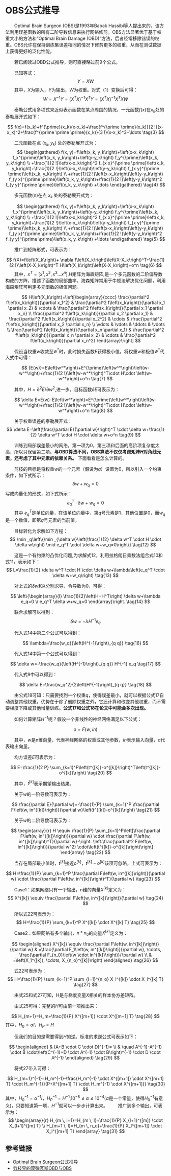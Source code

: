 # OBS公式推导

&emsp;&emsp;Optimal Brain Surgeon (OBS)是1993年Babak Hassibi等人提出来的，该方法利用误差函数的所有二阶导数信息来执行网络修剪。OBS方法显著优于基于权重大小的方法和“Optimal Brain Damage (OBD)”方法，后者经常移除错误的权重。OBS允许在保持训练集误差相同的情况下修剪更多的权重，从而在测试数据上获得更好的泛化性能。

&emsp;&emsp;若已阅读过OBD公式推导，则可直接略过前9个公式。

&emsp;&emsp;已知等式：
$$
Y=XW \tag{1}
$$
&emsp;&emsp;其中，$X$为输入，$Y$为输出，$W$为权重。对式（1）变换后可得：
$$
W=X^{-1}Y=\left(X^T X\right)^{-1} X^T Y=\left(X^T X\right)^{-1} X^T X W  \tag{2}
$$

&emsp;&emsp;泰勒公式用多项式来近似表示函数在某点周围的情况，一元函数$f(x)$在$x_k$处的泰勒展开式如下：

$$
f(x)=f(x_k)+f^{\prime}(x_k)(x-x_k)+\frac{f^{\prime \prime}(x_k)}{2 !}(x-x_k)^2+\frac{f^{\prime \prime \prime}(x_k)}{3 !}(x-x_k)^3+\ldots \tag{3}
$$

&emsp;&emsp;二元函数在点 $(x_k,y_k)$ 处的泰勒展开式为：
$$
\begin{gathered}
f(x, y)=f\left(x_k, y_k\right)+\left(x-x_k\right) f_x^{\prime}\left(x_k, y_k\right)+\left(y-y_k\right) f_y^{\prime}\left(x_k, y_k\right) \\
+\frac{1}{2 !}\left(x-x_k\right)^2 f_{x x}^{\prime \prime}\left(x_k, y_k\right)+\frac{1}{2 !}\left(x-x_k\right)\left(y-y_k\right) f_{x y}^{\prime \prime}\left(x_k, y_k\right) \\
+\frac{1}{2 !}\left(x-x_k\right)\left(y-y_k\right) f_{y x}^{\prime \prime}\left(x_k, y_k\right)+\frac{1}{2 !}\left(y-y_k\right)^2 f_{y y}^{\prime \prime}\left(x_k, y_k\right) +\ldots 
\end{gathered} \tag{4}
$$

&emsp;&emsp;多元函数(n)在点 $x_k$ 处的泰勒展开式为：

$$
\begin{gathered}
f(x, y)=f\left(x_k, y_k\right)+\left(x-x_k\right) f_x^{\prime}\left(x_k, y_k\right)+\left(y-y_k\right) f_y^{\prime}\left(x_k, y_k\right) \\
+\frac{1}{2 !}\left(x-x_k\right)^2 f_{x x}^{\prime \prime}\left(x_k, y_k\right)+\frac{1}{2 !}\left(x-x_k\right)\left(y-y_k\right) f_{x y}^{\prime \prime}\left(x_k, y_k\right) \\
+\frac{1}{2 !}\left(x-x_k\right)\left(y-y_k\right) f_{y x}^{\prime \prime}\left(x_k, y_k\right)+\frac{1}{2 !}\left(y-y_k\right)^2 f_{y y}^{\prime \prime}\left(x_k, y_k\right) +\ldots
\end{gathered} \tag{5}
$$

&emsp;&emsp;推广到矩阵形式，可表示为：

$$
f(X)=f\left(X_k\right)+ \nabla f\left(X_k\right)\left(X-X_k\right)^T+\frac{1}{2 !}\left(X-X_k\right)^T H\left(X_k\right)\left(X-X_k\right)+o^n \tag{6}
$$
&emsp;&emsp;其中，$x^T=[x^1, x^2, x^3 ... x^n]$,$H$矩阵为海森矩阵,是一个多元函数的二阶偏导数构成的方阵，描述了函数的局部曲率。海森矩阵常用于牛顿法解决优化问题，利用海森矩阵可判定多元函数的极值问题。

$$
H\left(X_k\right)=\left[\begin{array}{cccc}
\frac{\partial^2 f\left(x_k\right)}{\partial x_1^2} & \frac{\partial^2 f\left(x_k\right)}{\partial x_1 \partial x_2} & \cdots & \frac{\partial^2 f\left(x_k\right)}{\partial x_1 \partial x_n} \\
\frac{\partial^2 f\left(x_k\right)}{\partial x_2 \partial x_1} & \frac{\partial^2 f\left(x_k\right)}{\partial x_2^2} & \cdots & \frac{\partial^2 f\left(x_k\right)}{\partial x_2 \partial x_n} \\
\vdots & \vdots & \ddots & \vdots \\
\frac{\partial^2 f\left(x_k\right)}{\partial x_n \partial x_1} & \frac{\partial^2 f\left(x_k\right)}{\partial x_n \partial x_2} & \cdots & \frac{\partial^2 f\left(x_k\right)}{\partial x_n^2}
\end{array}\right] 
$$

&emsp;&emsp;假设当权重$w$收敛至$w^*$时，此时损失函数$E$获得极小值。将权重$w$和极值$w^*$代入式中可得：

$$
{E(w)}=E\left(w^*\right)+E^{\prime}\left(w^*\right)\left(w-w^*\right)+\frac{1}{2 !}\left(w-w^*\right)^T\cdot H\cdot \left(w-w^*\right)+o^n \tag{7}
$$

&emsp;&emsp;其中，$H=\partial^2 E / \partial w^2$,进一步，目标函数$\delta E$可表示为：

$$
\delta E=E(w)-E\left(w^*\right)=E^{\prime}\left(w^*\right)\left(w-w^*\right)+\frac{1}{2 !}\left(w-w^*\right)^T\cdot H\cdot \left(w-w^*\right)+o^n \tag{8}
$$


&emsp;&emsp;关于权重误差的泰勒展开式：
$$
\delta E=\left(\frac{\partial E}{\partial w}\right)^T \cdot \delta w+\frac{1}{2} \delta w^T \cdot H \cdot \delta w+o^n \tag{9}
$$

&emsp;&emsp;训练到局部误差最小的网络，第一项为0，第三项和后面的高阶项复杂度太高，所以只保留第二项。**与OBD算法不同，OBS算法不仅仅考虑矩阵$H$对角线元素，还考虑了其中元素的依赖关系。** 下面看看是怎么计算的。

&emsp;&emsp;剪枝的目标是将权重$w$的一个元素（假设为$q$）设置为0，所以引入一个约束条件，如下式所示：
$$
 \delta w+w_q=0 \tag{10}
$$
写成向量化的形式，如下式所示：
$$
e_q^T \cdot \delta w+w_q=0 \tag{11}
$$
&emsp;&emsp;其中 $e_q^T$是单位向量，在该单位向量中，第$q$号元素是1，其他位置是0，而$w_q$是一个数值，即第$q$号元素的当前值。

&emsp;&emsp;目标转化为求解如下方程：
$$
\min _q\left\{\min _{\delta w}\left(\frac{1}{2} \delta w^T \cdot H \cdot \delta w\right) \mid e_q^T \cdot \delta w+w_q=0\right\} \tag{12}
$$

&emsp;&emsp;这是一个有约束的凸优化问题,为求解式12，利用拉格朗日乘数法组合式10和式11，表示如下：
$$
L=\frac{1}{2} \delta w^T \cdot H \cdot \delta w+\lambda\left(e_q^T \cdot \delta w+w_q\right) \tag{13}
$$

&emsp;&emsp;对上式的$\delta w$和$\lambda$分别求导，令导数为0，可得：

$$
\left\{\begin{array}{l}
\frac{1}{2}\left(H+H^T\right) \delta w+\lambda e_q=0 \\
e_q^T \delta w+w_q=0
\end{array}\right. \tag{14}
$$

&emsp;&emsp;联合求解可以得到：
$$
\delta w=-\lambda H^{-1} e_q \tag{15}
$$

&emsp;&emsp;代入式14中第二个公式可以得到：

$$
\lambda=\frac{w_q}{\left(H^{-1}\right)_{q q}} \tag{16}
$$

&emsp;&emsp;代入式14中第一个公式可以得到：

$$
\delta w=-\frac{w_q}{\left(H^{-1}\right)_{q q}} H^{-1} e_q \tag{17}
$$

&emsp;&emsp;代入式9中可以得到：

$$
\delta E=\frac{w_q^2}{2\left(H^{-1}\right)_{q q}} \tag{18}
$$

&emsp;&emsp;由公式18可知：只需要找到一个权重$q$，使得误差最小，就可以根据公式17自动调整其他权重。优势在于除了删除权重之外，它还计算和改变其他权重，而不需要梯度下降或其他增量训练。**公式17和公式18在论文中可能会多次出现。**

&emsp;&emsp;如何计算矩阵${H}^{-1}$呢？假设一个非线性的神经网络满足以下公式：

$$
o=F(w, in ) \tag{19}
$$

&emsp;&emsp;其中，$w$是n维向量，代表神经网络的权重或其他参数，$in$表示输入向量，$o$代表输出向量。

&emsp;&emsp;均方误差$E$可表示为：

$$
E=\frac{1}{2 P} \sum_{k=1}^P\left(t^{[k]}-o^{[k]}\right)^T\left(t^{[k]}-o^{[k]}\right)  \tag{20}
$$

&emsp;&emsp;其中，$t^{[k]}$表示期望输出结果。

&emsp;&emsp;关于$w$的一阶导数可表示为：

$$
\frac{\partial E}{\partial w}=-\frac{1}{P} \sum_{k=1}^P \frac{\partial F\left(w, in^{[k]}\right)}{\partial w}\left(t^{[k]}-o^{[k]}\right) \tag{21}
$$

&emsp;&emsp;关于$w$的二阶导数可表示为：

$$
\begin{array}{r}
H \equiv \frac{1}{P} \sum_{k=1}^P\left[\frac{\partial F\left(w, in^{[k]}\right)}{\partial w} \cdot \frac{\partial F\left(w, in^{[k]}\right)^T}{\partial w}-\right. 
\left.\frac{\partial^2 F\left(w, in^{[k]}\right)}{\partial w^2} \cdot\left(t^{[k]}-o^{[k]}\right)\right]
\end{array} \tag{22}
$$

&emsp;&emsp;当存在局部最小值时，$t^{[k]}$接近$o^{[k]}$，$t^{[k]}-o^{[k]}$该项可忽略，上式可表示为：

$$
H=\frac{1}{P} \sum_{k=1}^P \frac{\partial F\left(w, in^{[k]}\right)}{\partial w} \cdot \frac{\partial F\left(w, in^{[k]}\right)^T}{\partial w} \tag{23}
$$

&emsp;&emsp;Case1：如果网络只有一个输出，n维的向量$X^{[k]}$定义为：
$$
X^{[k]} \equiv \frac{\partial F\left(w, in^{[k]}\right)}{\partial w} \tag{24}
$$

&emsp;&emsp;所以式22可表示为：
$$
H=\frac{1}{P} \sum_{k=1}^P X^{[k]} \cdot X^{[k] T} \tag{25}
$$

&emsp;&emsp;Case2：如果网络有多个输出，$n * n_0$的向量$X^{[k]}$定义为：

$$
\begin{aligned}
X^{[k]} \equiv \frac{\partial F\left(w, in^{[k]}\right)}{\partial w} & =\frac{\partial F_1\left(w, in^{[k]}\right)}{\partial w}, \cdots, \frac{\partial F_{n_0}\left(w \cdot in^{[k]}\right)}{\partial w} \\
& =\left(X_1^{[k]}, \cdots, X_{n_o}^{[k]}\right)
\end{aligned} \tag{26}
$$

&emsp;&emsp;式22可表示为：
$$
H=\frac{1}{P} \sum_{k=1}^P \sum_{l=1}^{n_o} X_l^{[k]} \cdot X_l^{[k] T} \tag{27}
$$

&emsp;&emsp;由式25和式27可知，H是与梯度变量$X$相关的样本协方差矩阵。

&emsp;&emsp;由式25可得：完整的$H$可由前一项推出来：

$$
H_{m+1}=H_m+\frac{1}{P} X^{[m+1]} \cdot X^{[m+1] T} \tag{28}
$$
其中，$H_{0}=\alpha I$，$H_P=H$

&emsp;&emsp;但我们的目的是需要得到$H$的逆。标准的求逆公式可表示如下：

$$
\begin{aligned}
& (A+B \cdot C \cdot D)^{-1}= \\
& \quad A^{-1}-A^{-1} \cdot B \cdot\left(C^{-1}+D \cdot A^{-1} \cdot B\right)^{-1} \cdot D \cdot A^{-1}
\end{aligned} \tag{29}
$$

&emsp;&emsp;将式27带入可得：

$$
H_{m+1}^{-1}=H_m^{-1}-\frac{H_m^{-1} \cdot X^{[m+1]} \cdot X^{[m+1] T} \cdot H_m^{-1}}{P+X^{[m+1] T} \cdot H_m^{-1} \cdot X^{[m+1]}} \tag{30}
$$
其中，$H_0^{-1}=\alpha^{-1} I$，$H_P^{-1}=H^{-1}$,$10^{-8}\leq \alpha \leq 10^{-4}$($\alpha$是一个常量，使得${H}_0^{-1}$有意义)，只要知道第一项，$H^{-1}$就可以一步步计算出来。
&emsp;&emsp;推广到多个输出，可表示为：
$$
\begin{array}{r}
H_{m \, l+1}=H_{m \, l}+\frac{1}{P} X_{l+1}^{[m]} \cdot X_{l+1}^{[m] T} \\
H_{m+1 \, l}=H_{m \, n_o}+\frac{1}{P} X_l^{[m+1]} \cdot X_l^{[m+1] T}
\end{array} \tag{31}
$$

## 参考链接

- [Optimal Brain Surgeon公式推导](https://zhuanlan.zhihu.com/p/656316235)
- [剪枝界的双弹瓦斯OBD与OBS](https://zhuanlan.zhihu.com/p/680853298)